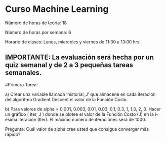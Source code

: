 # Curso Machine Learning

Número de horas de teoria: 18 

Número de horas por semana: 6

Horario de clases: Lunes, miercoles y viernes de 11:30 a 13:00 hrs.

## IMPORTANTE: La evaluación será hecha por un quiz semanal y de 2 a 3 pequeñas tareas semanales.

#Primera Tarea: 

a) Crear una variable llamada 'historial_J' que almacene en cada iteración del algoritmo Gradient Descent  el valor de la Función Costo.

b) Para valores de alpha = 0.001, 0.003, 0.01, 0.03, 0.1, 0.3, 1, 1.3, 2, 3. Hacer un gráfico   ( iter, J )  donde se plotee el valor de la Función Costo (J) en la i-ésima iteración (Iter). El máximo número de iteraciones será de 1000.

Pregunta: Cuál valor de alpha cree usted que consigue converger más rápido? 
